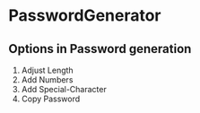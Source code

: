 # PasswordGenerator 

## Options in Password generation

1. Adjust Length
2. Add Numbers
3. Add Special-Character
4. Copy Password